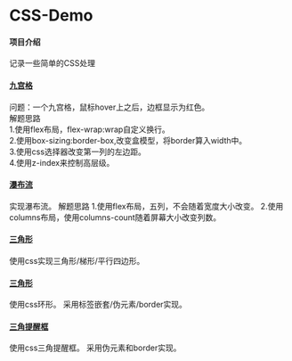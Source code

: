 # CSS-Demo

#### 项目介绍
记录一些简单的CSS处理

#### [九宫格](https://gitee.com/LuckyFBB/CSS-Demo/tree/master/nine-grid)  
问题：一个九宫格，鼠标hover上之后，边框显示为红色。  
解题思路  
1.使用flex布局，flex-wrap:wrap自定义换行。  
2.使用box-sizing:border-box,改变盒模型，将border算入width中。  
3.使用css选择器改变第一列的左边距。  
4.使用z-index来控制高层级。

#### [瀑布流](https://github.com/LuckyFBB/CSS-Effect/tree/master/Masonry-Layouts)  
实现瀑布流。
解题思路
1.使用flex布局，五列，不会随着宽度大小改变。
2.使用columns布局，使用columns-count随着屏幕大小改变列数。

#### [三角形](https://github.com/LuckyFBB/CSS-Effect/tree/master/triangle)
使用css实现三角形/梯形/平行四边形。

#### [三角形](https://github.com/LuckyFBB/CSS-Effect/tree/master/annulus)
使用css环形。
采用标签嵌套/伪元素/border实现。

#### [三角提醒框](https://github.com/LuckyFBB/CSS-Effect/tree/master/triangular-frame)
使用css三角提醒框。
采用伪元素和border实现。